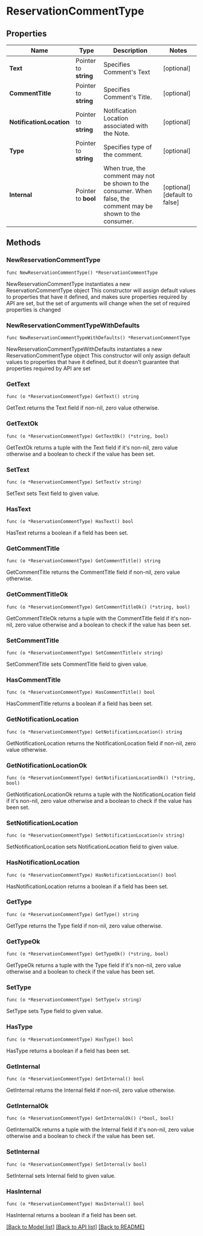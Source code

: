 # ReservationCommentType

## Properties

Name | Type | Description | Notes
------------ | ------------- | ------------- | -------------
**Text** | Pointer to **string** | Specifies Comment&#39;s Text | [optional] 
**CommentTitle** | Pointer to **string** | Specifies Comment&#39;s Title. | [optional] 
**NotificationLocation** | Pointer to **string** | Notification Location associated with the Note. | [optional] 
**Type** | Pointer to **string** | Specifies type of the comment. | [optional] 
**Internal** | Pointer to **bool** | When true, the comment may not be shown to the consumer. When false, the comment may be shown to the consumer. | [optional] [default to false]

## Methods

### NewReservationCommentType

`func NewReservationCommentType() *ReservationCommentType`

NewReservationCommentType instantiates a new ReservationCommentType object
This constructor will assign default values to properties that have it defined,
and makes sure properties required by API are set, but the set of arguments
will change when the set of required properties is changed

### NewReservationCommentTypeWithDefaults

`func NewReservationCommentTypeWithDefaults() *ReservationCommentType`

NewReservationCommentTypeWithDefaults instantiates a new ReservationCommentType object
This constructor will only assign default values to properties that have it defined,
but it doesn't guarantee that properties required by API are set

### GetText

`func (o *ReservationCommentType) GetText() string`

GetText returns the Text field if non-nil, zero value otherwise.

### GetTextOk

`func (o *ReservationCommentType) GetTextOk() (*string, bool)`

GetTextOk returns a tuple with the Text field if it's non-nil, zero value otherwise
and a boolean to check if the value has been set.

### SetText

`func (o *ReservationCommentType) SetText(v string)`

SetText sets Text field to given value.

### HasText

`func (o *ReservationCommentType) HasText() bool`

HasText returns a boolean if a field has been set.

### GetCommentTitle

`func (o *ReservationCommentType) GetCommentTitle() string`

GetCommentTitle returns the CommentTitle field if non-nil, zero value otherwise.

### GetCommentTitleOk

`func (o *ReservationCommentType) GetCommentTitleOk() (*string, bool)`

GetCommentTitleOk returns a tuple with the CommentTitle field if it's non-nil, zero value otherwise
and a boolean to check if the value has been set.

### SetCommentTitle

`func (o *ReservationCommentType) SetCommentTitle(v string)`

SetCommentTitle sets CommentTitle field to given value.

### HasCommentTitle

`func (o *ReservationCommentType) HasCommentTitle() bool`

HasCommentTitle returns a boolean if a field has been set.

### GetNotificationLocation

`func (o *ReservationCommentType) GetNotificationLocation() string`

GetNotificationLocation returns the NotificationLocation field if non-nil, zero value otherwise.

### GetNotificationLocationOk

`func (o *ReservationCommentType) GetNotificationLocationOk() (*string, bool)`

GetNotificationLocationOk returns a tuple with the NotificationLocation field if it's non-nil, zero value otherwise
and a boolean to check if the value has been set.

### SetNotificationLocation

`func (o *ReservationCommentType) SetNotificationLocation(v string)`

SetNotificationLocation sets NotificationLocation field to given value.

### HasNotificationLocation

`func (o *ReservationCommentType) HasNotificationLocation() bool`

HasNotificationLocation returns a boolean if a field has been set.

### GetType

`func (o *ReservationCommentType) GetType() string`

GetType returns the Type field if non-nil, zero value otherwise.

### GetTypeOk

`func (o *ReservationCommentType) GetTypeOk() (*string, bool)`

GetTypeOk returns a tuple with the Type field if it's non-nil, zero value otherwise
and a boolean to check if the value has been set.

### SetType

`func (o *ReservationCommentType) SetType(v string)`

SetType sets Type field to given value.

### HasType

`func (o *ReservationCommentType) HasType() bool`

HasType returns a boolean if a field has been set.

### GetInternal

`func (o *ReservationCommentType) GetInternal() bool`

GetInternal returns the Internal field if non-nil, zero value otherwise.

### GetInternalOk

`func (o *ReservationCommentType) GetInternalOk() (*bool, bool)`

GetInternalOk returns a tuple with the Internal field if it's non-nil, zero value otherwise
and a boolean to check if the value has been set.

### SetInternal

`func (o *ReservationCommentType) SetInternal(v bool)`

SetInternal sets Internal field to given value.

### HasInternal

`func (o *ReservationCommentType) HasInternal() bool`

HasInternal returns a boolean if a field has been set.


[[Back to Model list]](../README.md#documentation-for-models) [[Back to API list]](../README.md#documentation-for-api-endpoints) [[Back to README]](../README.md)


